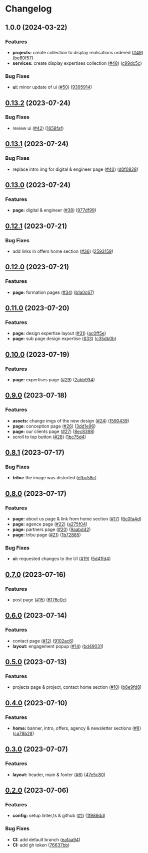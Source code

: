 # Changelog

## 1.0.0 (2024-03-22)


### Features

* **projects:** create collection to display realisations ordered ([#49](https://github.com/Atipy-Digital/Web/issues/49)) ([be60f57](https://github.com/Atipy-Digital/Web/commit/be60f5710d8f8d142f7eea4b7968a3aeabfa083f))
* **services:** create display expertises collection ([#48](https://github.com/Atipy-Digital/Web/issues/48)) ([c99dc5c](https://github.com/Atipy-Digital/Web/commit/c99dc5c517b0d63a8781ea0921070d79c8974cf2))


### Bug Fixes

* **ui:** minor update of ui ([#50](https://github.com/Atipy-Digital/Web/issues/50)) ([9395914](https://github.com/Atipy-Digital/Web/commit/9395914b98b26dc59de1b231dc2d21d9f439019a))

## [0.13.2](https://github.com/Atipy-Digital/Web/compare/v0.13.1...v0.13.2) (2023-07-24)


### Bug Fixes

* review ui ([#42](https://github.com/Atipy-Digital/Web/issues/42)) ([1658faf](https://github.com/Atipy-Digital/Web/commit/1658faf5bb9eb3ff2009a643968921b4ce9f82ff))

## [0.13.1](https://github.com/Atipy-Digital/Web/compare/v0.13.0...v0.13.1) (2023-07-24)


### Bug Fixes

* replace intro img for digital & engineer page ([#40](https://github.com/Atipy-Digital/Web/issues/40)) ([d0f0828](https://github.com/Atipy-Digital/Web/commit/d0f082815609fc7afea71ff00e8ad5d52db7c614))

## [0.13.0](https://github.com/Atipy-Digital/Web/compare/v0.12.1...v0.13.0) (2023-07-24)


### Features

* **page:** digital & engineer ([#38](https://github.com/Atipy-Digital/Web/issues/38)) ([977df99](https://github.com/Atipy-Digital/Web/commit/977df99534939550ecbe4fda11cb19b7f1db8b03))

## [0.12.1](https://github.com/Atipy-Digital/Web/compare/v0.12.0...v0.12.1) (2023-07-21)


### Bug Fixes

* add links in offers home section ([#36](https://github.com/Atipy-Digital/Web/issues/36)) ([2593159](https://github.com/Atipy-Digital/Web/commit/2593159908c75b98c213d3a6605acf756ed8ea47))

## [0.12.0](https://github.com/Atipy-Digital/Web/compare/v0.11.0...v0.12.0) (2023-07-21)


### Features

* **page:** formation pages ([#34](https://github.com/Atipy-Digital/Web/issues/34)) ([b1a0c67](https://github.com/Atipy-Digital/Web/commit/b1a0c67dc086ef16542012d757e81afac2eb319e))

## [0.11.0](https://github.com/Atipy-Digital/Web/compare/v0.10.0...v0.11.0) (2023-07-20)


### Features

* **page:** design expertise layout ([#31](https://github.com/Atipy-Digital/Web/issues/31)) ([ac0ff5e](https://github.com/Atipy-Digital/Web/commit/ac0ff5e7bb3d61b89a1013f8cb8cb548f5ed0ce4))
* **page:** sub page design expertise ([#33](https://github.com/Atipy-Digital/Web/issues/33)) ([c35db0b](https://github.com/Atipy-Digital/Web/commit/c35db0b6fce740627a98411182f0aab2c19f11dd))

## [0.10.0](https://github.com/Atipy-Digital/Web/compare/v0.9.0...v0.10.0) (2023-07-19)


### Features

* **page:** expertises page ([#29](https://github.com/Atipy-Digital/Web/issues/29)) ([2abb934](https://github.com/Atipy-Digital/Web/commit/2abb9347c4d726434f2efafdd2b949f2d67f9221))

## [0.9.0](https://github.com/Atipy-Digital/Web/compare/v0.8.1...v0.9.0) (2023-07-18)


### Features

* **assets:** change imgs of the new design ([#24](https://github.com/Atipy-Digital/Web/issues/24)) ([f590439](https://github.com/Atipy-Digital/Web/commit/f590439967c98e632bcc189a2765518aac1c2dfc))
* **page:** conception page ([#26](https://github.com/Atipy-Digital/Web/issues/26)) ([3dd1e96](https://github.com/Atipy-Digital/Web/commit/3dd1e965716bbb522e81c07f17714d21d3f2231d))
* **page:** our clients page ([#27](https://github.com/Atipy-Digital/Web/issues/27)) ([8ec8398](https://github.com/Atipy-Digital/Web/commit/8ec8398f3b3566abfed0b49a0e8d7e6c30098974))
* scroll to top button ([#28](https://github.com/Atipy-Digital/Web/issues/28)) ([1bc75d4](https://github.com/Atipy-Digital/Web/commit/1bc75d48deeb1c6e252a89ac1856863eec9b3df8))

## [0.8.1](https://github.com/Atipy-Digital/Web/compare/v0.8.0...v0.8.1) (2023-07-17)


### Bug Fixes

* **tribu:** the image was distorted ([efbc58c](https://github.com/Atipy-Digital/Web/commit/efbc58c1ae8110a471a07f2284b2ad8f39c0fac3))

## [0.8.0](https://github.com/Atipy-Digital/Web/compare/v0.7.0...v0.8.0) (2023-07-17)


### Features

* **page:** about us page & link from home section ([#17](https://github.com/Atipy-Digital/Web/issues/17)) ([6c0fa4d](https://github.com/Atipy-Digital/Web/commit/6c0fa4d46e83e71dcc08b0d1750c273e04bf98fa))
* **page:** agence page ([#22](https://github.com/Atipy-Digital/Web/issues/22)) ([a275f04](https://github.com/Atipy-Digital/Web/commit/a275f048c848a732bc5efcf87a23b2d84bb35334))
* **page:** partners page ([#20](https://github.com/Atipy-Digital/Web/issues/20)) ([9aabd42](https://github.com/Atipy-Digital/Web/commit/9aabd42e55de827c05bc650daaa03d0901bdb05b))
* **page:** tribu page ([#21](https://github.com/Atipy-Digital/Web/issues/21)) ([1b72885](https://github.com/Atipy-Digital/Web/commit/1b72885d94857b3b0315d0ecbdd5113f65e3d16b))


### Bug Fixes

* **ui:** requested changes to the UI ([#19](https://github.com/Atipy-Digital/Web/issues/19)) ([5d41fd4](https://github.com/Atipy-Digital/Web/commit/5d41fd494036fce1e6f2a909b3a35e90910d8249))

## [0.7.0](https://github.com/Atipy-Digital/Web/compare/v0.6.0...v0.7.0) (2023-07-16)


### Features

* post page ([#15](https://github.com/Atipy-Digital/Web/issues/15)) ([6176c0c](https://github.com/Atipy-Digital/Web/commit/6176c0ca4ee4e34773efd0e0b618e7c20b4fa02b))

## [0.6.0](https://github.com/Atipy-Digital/Web/compare/v0.5.0...v0.6.0) (2023-07-14)


### Features

* contact page ([#12](https://github.com/Atipy-Digital/Web/issues/12)) ([9102ac6](https://github.com/Atipy-Digital/Web/commit/9102ac69814c04a9373fc792780e7ab056ad28a6))
* **layout:** engagement popup ([#14](https://github.com/Atipy-Digital/Web/issues/14)) ([bd49031](https://github.com/Atipy-Digital/Web/commit/bd4903195a6ae4a4e2d97a7c4bcb88a812735e54))

## [0.5.0](https://github.com/Atipy-Digital/Web/compare/v0.4.0...v0.5.0) (2023-07-13)


### Features

* projects page & project, contact home section ([#10](https://github.com/Atipy-Digital/Web/issues/10)) ([b8e9fd8](https://github.com/Atipy-Digital/Web/commit/b8e9fd8bf5203f57ca135cfdba8465b7baf4c93e))

## [0.4.0](https://github.com/Atipy-Digital/Web/compare/v0.3.0...v0.4.0) (2023-07-10)


### Features

* **home:** banner, intro, offers, agency & newsletter sections ([#8](https://github.com/Atipy-Digital/Web/issues/8)) ([ca78b28](https://github.com/Atipy-Digital/Web/commit/ca78b282ba959727b004083760cdc11c656d14cf))

## [0.3.0](https://github.com/Atipy-Digital/Web/compare/v0.2.0...v0.3.0) (2023-07-07)


### Features

* **layout:** header, main & footer ([#6](https://github.com/Atipy-Digital/Web/issues/6)) ([47e5c80](https://github.com/Atipy-Digital/Web/commit/47e5c808d9b27b253461f826396ede5f5c1806c9))

## [0.2.0](https://github.com/Atipy-Digital/Web/compare/v0.1.0...v0.2.0) (2023-07-06)


### Features

* **config:** setup linter,ts & github ([#1](https://github.com/Atipy-Digital/Web/issues/1)) ([1f989dd](https://github.com/Atipy-Digital/Web/commit/1f989dde88f55db3d01110d66b11f51cb48005f5))


### Bug Fixes

* **CI:** add default branch ([eafaa94](https://github.com/Atipy-Digital/Web/commit/eafaa94ecc107454573c6129ed6ef172e3b39311))
* **CI:** add gh token ([76637bb](https://github.com/Atipy-Digital/Web/commit/76637bb9e5221253a4c29b234f14b5c731d4aac5))
